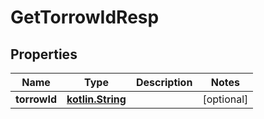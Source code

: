 # GetTorrowIdResp

## Properties
Name | Type | Description | Notes
------------ | ------------- | ------------- | -------------
**torrowId** | [**kotlin.String**](.md) |  |  [optional]
